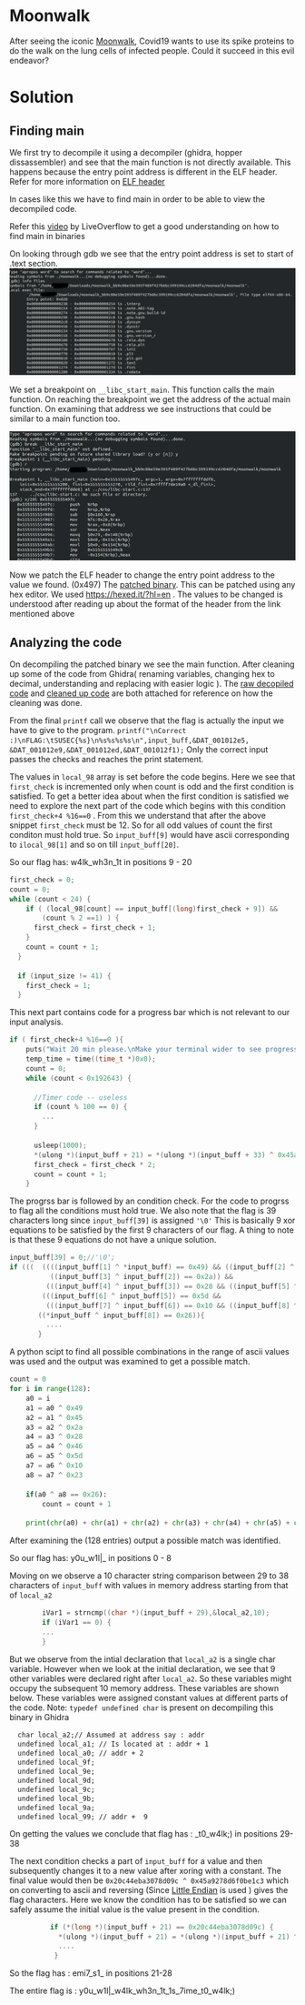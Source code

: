 # Moonwalk
After seeing the iconic [Moonwalk](moonwalk), Covid19 wants to use its spike proteins to do the walk on the lung cells of infected people. Could it succeed in this evil endeavor?

# Solution

## Finding main
We first try to decompile it using a decompiler (ghidra, hopper dissassembler) and see that the main function is not directly available. This happens because the entry point address is different in the ELF header.
Refer for more information on [ELF header](https://linux-audit.com/elf-binaries-on-linux-understanding-and-analysis/#structure)

In cases like this we have to find main in order to be able to view the decompiled code.

Refer this [video](https://www.youtube.com/watch?v=N1US3c6CpSw) by LiveOverflow to get a good understanding on how to find main in binaries

On looking through gdb we see that the entry point address is set to start of .text section.
![img1](gdb_1.png)

We set a breakpoint on `__libc_start_main`. This function calls the main function. On reaching the breakpoint we get the address of the actual main function. On examining that address we see instructions that could be similar to a main function too.

![img1](gdb_2.png)


Now we patch the ELF header to change the entry point address to the value we found. (0x497)
The [patched binary](moonwalk_pathed). This can be patched using any hex editor. We used https://hexed.it/?hl=en . The values to be changed is understood after reading up about the format of the header from the link mentioned above

## Analyzing the code

On decompiling the patched binary we see the main function. After cleaning up some of the code from Ghidra( renaming variables, changing hex to decimal, understanding and replacing with easier logic ). The [raw decopiled code](code_ghidra.c) and [cleaned up code](code_cleaned.c) are both attached for reference on how the cleaning was done.

From the final `printf` call we observe that the flag is actually the input we have to give to the program.
`printf("\nCorrect :)\nFLAG:\tSUSEC{%s}\n%s%s%s%s\n",input_buff,&DAT_001012e5, &DAT_001012e9,&DAT_001012ed,&DAT_001012f1);`
Only the correct input passes the checks and reaches the print statement.


The values in `local_98` array is set before the code begins. Here we see that `first_check` is incremented only when count is odd and the first condition is satisfied. To get a better idea about when the first condition is satisfied we need to explore the next part of the code which begins with this condition `first_check+4 %16==0` . From this we understand that after the above snippet `first_check` must be 12. So for all odd values of count the first conditon must hold true.
So `input_buff[9]` would have ascii corresponding to `ilocal_98[1]` and so on till `input_buff[20]`.

So our flag has: w4lk_wh3n_1t in positions 9 - 20
```c
first_check = 0;
count = 0;
while (count < 24) {
    if ( (local_98[count] == input_buff[(long)first_check + 9]) &&
        (count % 2 ==1) ) {
      first_check = first_check + 1;
    }
    count = count + 1;
  }

  if (input_size != 41) {
    first_check = 1;
  }
```

This next part contains code for a progress bar which is not relevant to our input analysis.

```c
if ( first_check+4 %16==0 ){
    puts("Wait 20 min please.\nMake your terminal wider to see progress bar.");
    temp_time = time((time_t *)0x0);
    count = 0;
    while (count < 0x192643) {

      //Timer code -- useless
      if (count % 100 == 0) {
        ...
      }

      usleep(1000);
      *(ulong *)(input_buff + 21) = *(ulong *)(input_buff + 33) ^ 0x45a9278d6f0be1c3;
      first_check = first_check * 2;
      count = count + 1;
    }
```

The progrss bar is followed by an condition check. For the code to progrss to flag all the conditions must hold true. We also note that the flag is 39 characters long since `input_buff[39]` is assigned `'\0'`
This is basically 9 xor equations to be satisfied by the first 9 characters of our flag.
A thing to note is that these 9 equations do not have a unique solution.

```c
input_buff[39] = 0;//'\0';
if (((  ((((input_buff[1] ^ *input_buff) == 0x49) && ((input_buff[2] ^ input_buff[1]) == 0x45)) &&
          ((input_buff[3] ^ input_buff[2]) == 0x2a)) &&
         (((input_buff[4] ^ input_buff[3]) == 0x28 && ((input_buff[5] ^ input_buff[4]) == 0x46))) ) &&
        (((input_buff[6] ^ input_buff[5]) == 0x5d &&
         (((input_buff[7] ^ input_buff[6]) == 0x10 && ((input_buff[8] ^ input_buff[7]) == 0x23)))))) &&
       ((*input_buff ^ input_buff[8]) == 0x26)){
         ....
       }

```

A python scipt to find all possible combinations in the range of ascii values was used and the output was examined to get a possible match.

```python
count = 0
for i in range(128):
	a0 = i
	a1 = a0 ^ 0x49
	a2 = a1 ^ 0x45
	a3 = a2 ^ 0x2a
	a4 = a3 ^ 0x28
	a5 = a4 ^ 0x46
	a6 = a5 ^ 0x5d
	a7 = a6 ^ 0x10
	a8 = a7 ^ 0x23

	if(a0 ^ a8 == 0x26):
		count = count + 1

	print(chr(a0) + chr(a1) + chr(a2) + chr(a3) + chr(a4) + chr(a5) + chr(a6) + chr(a7) + chr(a8))

```

After examining the (128 entries) output a possible match was identified.

So our flag has: y0u_w1l|_ in positions 0 - 8


Moving on we observe a 10 character string comparison between 29 to 38 characters of `input_buff` with values in memory address starting from that of `local_a2`

```c
        iVar1 = strncmp((char *)(input_buff + 29),&local_a2,10);
        if (iVar1 == 0) {
        ...
        }
```

But we observe from the intial declaration that `local_a2` is a single char variable. However when we look at the initial declaration, we see that 9 other variables were declared right after `local_a2`. So these variables might occupy the subsequent 10 memory address. These variables are shown below. These variables were assigned constant values at different parts of the code. Note: `typedef undefined char` is present on decompiling this binary in Ghidra

```
  char local_a2;// Assumed at address say : addr
  undefined local_a1; // Is located at : addr + 1
  undefined local_a0; // addr + 2
  undefined local_9f;
  undefined local_9e;
  undefined local_9d;
  undefined local_9c;
  undefined local_9b;
  undefined local_9a;
  undefined local_99; // addr +  9

```
On getting the values we conclude that flag has : _t0_w4lk;) in positions 29-38


The next condition checks a part of `input_buff` for a value and then subsequently changes it to a new value after xoring with a constant. The final value would then be ` 0x20c44eba3078d09c ^ 0x45a9278d6f0be1c3 ` which on converting to ascii and reversing (Since [Little Endian](https://en.wikipedia.org/wiki/Endianness#Little-endian) is used ) gives the flag characters. Here we know the condition has to be satisfied so we can safely assume the initial value is the value present in the condition.

```c
          if (*(long *)(input_buff + 21) == 0x20c44eba3078d09c) {
            *(ulong *)(input_buff + 21) = *(ulong *)(input_buff + 21) ^ 0x45a9278d6f0be1c3;
            ....
           }
```

So the flag has : emi7_s1_ in positions 21-28

The entire flag is : y0u_w1l|_w4lk_wh3n_1t_1s_7ime_t0_w4lk;)
